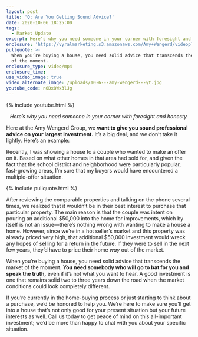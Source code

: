 ```yaml
---
layout: post
title: 'Q: Are You Getting Sound Advice?'
date: 2020-10-06 18:25:00
tags:
  - Market Update
excerpt: Here’s why you need someone in your corner with foresight and honesty.
enclosure: 'https://vyralmarketing.s3.amazonaws.com/Amy+Wengerd/videoplayback+(6).mp4'
pullquote: >-
  When you’re buying a house, you need solid advice that transcends the market
  of the moment.
enclosure_type: video/mp4
enclosure_time:
use_video_image: true
video_alternate_image: /uploads/10-6---amy-wengerd---yt.jpg
youtube_code: n0Dx8Wx3lJg
---
```


{% include youtube.html %}

<p style="text-align:center"><em>Here’s why you need someone in your corner with foresight and honesty.</em></p>

Here at the Amy Wengerd Group, we **want to give you sound professional advice on your largest investment.** It’s a big deal, and we don’t take it lightly. Here’s an example:&nbsp;

Recently, I was showing a house to a couple who wanted to make an offer on it. Based on what other homes in that area had sold for, and given the fact that the school district and neighborhood were particularly popular, fast-growing areas, I’m sure that my buyers would have encountered a multiple-offer situation.&nbsp;

{% include pullquote.html %}

After reviewing the comparable properties and talking on the phone several times, we realized that it wouldn’t be in their best interest to purchase that particular property. The main reason is that the couple was intent on pouring an additional $50,000 into the home for improvements, which by itself is not an issue—there’s nothing wrong with wanting to make a house a home. However, since we’re in a hot seller’s market and this property was already priced very high, that additional $50,000 investment would wreck any hopes of selling for a return in the future. If they were to sell in the next few years, they’d have to price their home *way* out of the market.&nbsp;

When you’re buying a house, you need solid advice that transcends the market of the moment. **You need somebody who will go to bat for you and speak the truth,** even if it’s not what you want to hear. A good investment is one that remains solid two to three years down the road when the market conditions could look completely different.&nbsp;

If you’re currently in the home-buying process or just starting to think about a purchase, we’d be honored to help you. We’re here to make sure you’ll get into a house that’s not only good for your present situation but your future interests as well. Call us today to get peace of mind on this all-important investment; we’d be more than happy to chat with you about your specific situation.
